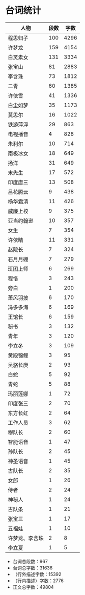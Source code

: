 # 台词统计

| 人物 | 段数 | 字数 |
|--|--|--|
| 程思归子 | 100 | 4296 |
| 许梦龙 | 159 | 4154 |
| 白灵素女 | 131 | 3334 |
| 张宝山 | 81 | 2883 |
| 李含珠 | 73 | 1812 |
| 二青 | 60 | 1385 |
| 许依雪 | 41 | 1336 |
| 白尘如梦 | 35 | 1173 |
| 莫思尔 | 16 | 1022 |
| 铁游萍浮 | 29 | 863 |
| 电视播音 | 4 | 828 |
| 朱利尔 | 10 | 714 |
| 南极冰女 | 18 | 649 |
| 扬洋 | 31 | 649 |
| 末先生 | 17 | 572 |
| 印度唐三 | 13 | 508 |
| 吕花腾云 | 9 | 438 |
| 杨华霜清 | 11 | 426 |
| 威廉上校 | 9 | 375 |
| 亚当约翰逊 | 10 | 357 |
| 女生 | 7 | 354 |
| 许依晴 | 11 | 331 |
| 赵院长 | 7 | 324 |
| 石月月硼 | 7 | 279 |
| 班图上师 | 6 | 269 |
| 程恪 | 3 | 243 |
| 旁白 | 1 | 200 |
| 萧风羽披 | 6 | 170 |
| 冯多多海 | 6 | 169 |
| 王馆长 | 6 | 159 |
| 秘书 | 3 | 132 |
| 青年 | 3 | 120 |
| 李立冬 | 3 | 109 |
| 黄殿锦鲤 | 3 | 95 |
| 吴骆长庚 | 2 | 93 |
| 白蛇 | 5 | 92 |
| 青蛇 | 5 | 88 |
| 玛丽莲娜 | 1 | 72 |
| 印度张三 | 2 | 70 |
| 东方长虹 | 2 | 64 |
| 工作人员 | 3 | 62 |
| 穆队长 | 2 | 60 |
| 智能语音 | 1 | 47 |
| 孙队长 | 2 | 45 |
| 神圣语音 | 1 | 45 |
| 古队长 | 2 | 35 |
| 女郎 | 1 | 26 |
| 侍者 | 2 | 24 |
| 神秘人 | 1 | 24 |
| 古队条 | 1 | 21 |
| 张宝三 | 1 | 17 |
| 五福娃 | 1 | 10 |
| 许梦龙、李含珠 | 2 | 8 |
| 李立夏 | 1 | 5 |

* 台词总段数：967
* 台词总字数：31636
* （行外描述字数：15392
* （行内描述）字数：2776
* 正文总字数：49804
